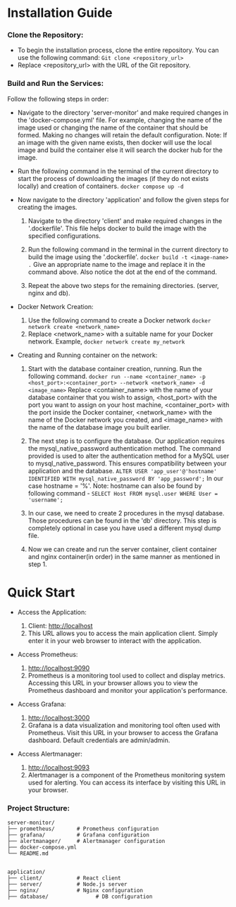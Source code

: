 # Installation Guide

### Clone the Repository:

* To begin the installation process, clone the entire repository. You can use the following command:
`Git clone <repository_url>`
* Replace <repository_url> with the URL of the Git repository.


### Build and Run the Services:

Follow the following steps in order:

* Navigate to the directory 'server-monitor' and make required changes in the 'docker-compose.yml' file. For example, changing the name of the image used or changing the name of the container that should be formed. Making no changes will retain the default configuration.
Note: If an image with the given name exists, then docker will use the local image and build the container else it will search the docker hub for the image.

* Run the following command in the terminal of the current directory to start the process of downloading the images (if they do not exists locally) and creation of containers.
`docker compose up -d`

* Now navigate to the directory 'application' and follow the given steps for creating the images.

    1. Navigate to the directory 'client' and make required changes in the '.dockerfile'. This file helps docker to build the image with the specified configurations.

    2. Run the following command in the terminal in the current directory to build the image using the '.dockerfile'.
    `docker build -t <image-name> .`
    Give an appropriate name to the image and replace it in the command above. Also notice the dot at the end of the command.

    3. Repeat the above two steps for the remaining directories. (server, nginx and db).

    
* Docker Network Creation:
    1. Use the following command to create a Docker network
       `docker network create <network_name>`
    2. Replace <network_name> with a suitable name for your Docker network.
    Example, `docker network create my_network`

* Creating and Running container on the network:
    1. Start with the database container creation, running. Run the following command.
    `docker run --name <container_name> -p <host_port>:<container_port> --network <network_name> -d <image_name>`
    Replace <container_name> with the name of your database container that you wish to assign, <host_port> with the port you want to assign on your host machine, <container_port> with the port inside the Docker container, <network_name> with the name of the Docker network you created, and <image_name> with the name of the database image you built earlier.

    2. The next step is to configure the database. Our application requires the mysql_native_password authentication method. The command provided is used to alter the authentication method for a MySQL user to mysql_native_password. This ensures compatibility between your application and the database.
    `ALTER USER 'app_user'@'hostname' IDENTIFIED WITH mysql_native_password BY 'app_password';`
    In our case hostname = '%'.
    Note: hostname can also be found by following command -
    `SELECT Host FROM mysql.user WHERE User = 'username';`

    3. In our case, we need to create 2 procedures in the mysql database. Those procedures can be found in the 'db' directory. This step is completely optional in case you have used a different mysql dump file.

    4. Now we can create and run the server container, client container and nginx container(in order) in the same manner as mentioned in step 1.


# Quick Start

* Access the Application:
    1. Client: [http://localhost](http://localhost)
    2. This URL allows you to access the main application client. Simply enter it in your web browser to interact with the application.

* Access Prometheus:
    1. [http://localhost:9090](http://localhost:9090)
    2. Prometheus is a monitoring tool used to collect and display metrics. Accessing this URL in your browser allows you to view the Prometheus dashboard and monitor your application's performance.


* Access Grafana:
    1. [http://localhost:3000](http://localhost:3000)
    2. Grafana is a data visualization and monitoring tool often used with Prometheus. Visit this URL in your browser to access the Grafana dashboard. Default credentials are admin/admin.


* Access Alertmanager:

    1. [http://localhost:9093](http://localhost:9093)
    2. Alertmanager is a component of the Prometheus monitoring system used for alerting. You can access its interface by visiting this URL in your browser.

### Project Structure:

    server-monitor/
    ├── prometheus/       # Prometheus configuration
    ├── grafana/          # Grafana configuration
    ├── alertmanager/     # Alertmanager configuration
    ├── docker-compose.yml
    └── README.md

 
    application/
    ├── client/           # React client
    ├── server/           # Node.js server
    ├── nginx/            # Nginx configuration
    ├── database/               # DB configuration

